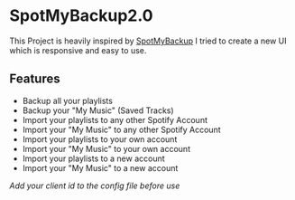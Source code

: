 # SpotMyBackup2.0

This Project is heavily inspired by [SpotMyBackup](https://github.com/secuvera/SpotMyBackup/)
I tried to create a new UI which is responsive and easy to use. 
## Features
- Backup all your playlists
- Backup your "My Music" (Saved Tracks)
- Import your playlists to any other Spotify Account
- Import your "My Music" to any other Spotify Account
- Import your playlists to your own account
- Import your "My Music" to your own account
- Import your playlists to a new account
- Import your "My Music" to a new account


*Add your client id to the config file before use*